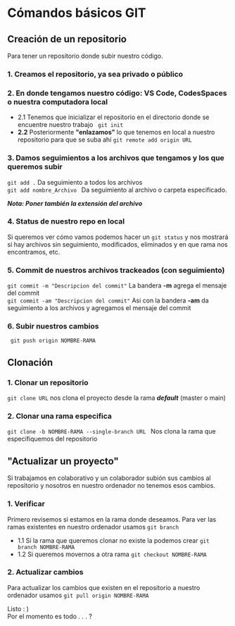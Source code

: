 # Cómandos básicos GIT
<!-- <h1 align="center"> Cómandos básicos GIT </h1> -->

## Creación de un repositorio
Para tener un repositorio donde subir nuestro código.

### 1. Creamos el repositorio, ya sea privado o público 
### 2. En donde tengamos nuestro código: VS Code, CodesSpaces o nuestra computadora local
* 2.1 Tenemos que inicializar el repositorio en el directorio donde se encuentre nuestro trabajo
``` git init```
* **2.2** Posteriormente **"enlazamos"** lo que tenemos en local a nuestro repositorio para que se suba ahí 
```git remote add origin URL```
### 3. Damos seguimientos a los archivos que tengamos y los que queremos subir
```git add .``` Da seguimiento a todos los archivos \
```git add nombre_Archivo ``` Da seguimiento al archivo o carpeta especificado. 

***Nota: Poner también la extensión del archivo***  

### 4. Status de nuestro repo en local
Si queremos ver cómo vamos podemos hacer un `git status` y nos mostrará si hay archivos sin seguimiento, modificados, eliminados y en que rama nos encontramos, etc.
### 5. **Commit** de nuestros archivos trackeados (con seguimiento)
```git commit -m "Descripcion del commit"``` La bandera **-m** agrega el mensaje del commit \
```git commit -am "Descripcion del commit"``` Asi con la bandera **-am** da seguimiento a los archivos y agregamos el mensaje del commit
### **6.** Subir nuestros cambios
``` git push origin NOMBRE-RAMA```


## Clonación

### 1. Clonar un repositorio
```git clone URL``` nos clona el proyecto desde la rama ***default*** (master o main)

### 2. Clonar una rama especifica
```git clone -b NOMBRE-RAMA --single-branch URL ``` Nos clona la rama que especifiquemos del repositorio

## "Actualizar un proyecto"
Si trabajamos en colaborativo y un colaborador subión sus cambios al repositorio y nosotros en nuestro ordenador no tenemos esos cambios.
### 1. Verificar
Primero revisemos si estamos en la rama donde deseamos. Para ver las ramas existentes en nuestro ordenador usamos ``git branch``
* 1.1 Si la rama que queremos clonar no existe la podemos crear ``git branch NOMBRE-RAMA``
* 1.2 Si queremos movernos a otra rama ``git checkout NOMBRE-RAMA``

### 2. Actualizar cambios
Para actualizar los cambios que existen en el repositorio a nuestro ordenador usamos ``git pull origin NOMBRE-RAMA``


Listo : ) \
Por el momento es todo . . . ?